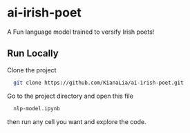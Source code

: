 
# ai-irish-poet

A Fun language model trained to versify Irish poets!



## Run Locally

Clone the project

```bash
  git clone https://github.com/KianaLia/ai-irish-poet.git 
```

Go to the project directory and open this file

```bash
  nlp-model.ipynb
```

then run any cell you want and explore the code.

